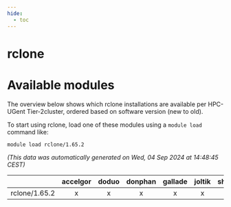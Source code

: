 ```yaml
---
hide:
  - toc
---
```


rclone
======

# Available modules


The overview below shows which rclone installations are available per HPC-UGent Tier-2cluster, ordered based on software version (new to old).

To start using rclone, load one of these modules using a `module load` command like:

```shell
module load rclone/1.65.2
```

*(This data was automatically generated on Wed, 04 Sep 2024 at 14:48:45 CEST)*  

| |accelgor|doduo|donphan|gallade|joltik|shinx|skitty|
| :---: | :---: | :---: | :---: | :---: | :---: | :---: | :---: |
|rclone/1.65.2|x|x|x|x|x|-|x|
